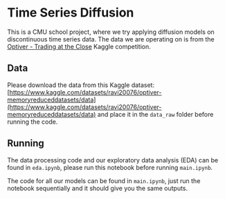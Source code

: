 # Time Series Diffusion

This is a CMU school project, where we try applying diffusion models on discontinuous time series data. The data we are operating on is from the [Optiver - Trading at the Close](https://www.kaggle.com/competitions/optiver-trading-at-the-close) Kaggle competition.

## Data

Please download the data from this Kaggle dataset: [https://www.kaggle.com/datasets/ravi20076/optiver-memoryreduceddatasets/data](https://www.kaggle.com/datasets/ravi20076/optiver-memoryreduceddatasets/data) and place it in the `data_raw` folder before running the code.

## Running

The data processing code and our exploratory data analysis (EDA) can be found in `eda.ipynb`, please run this notebook before running `main.ipynb`.

The code for all our models can be found in `main.ipynb`, just run the notebook sequentially and it should give you the same outputs.
